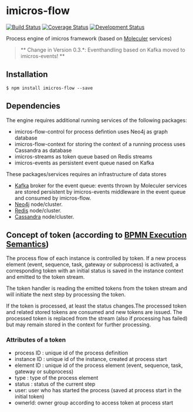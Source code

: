 # imicros-flow
[![Build Status](https://travis-ci.org/al66/imicros-flow.svg?branch=master)](https://travis-ci.org/al66/imicros-flow)
[![Coverage Status](https://coveralls.io/repos/github/al66/imicros-flow/badge.svg?branch=master)](https://coveralls.io/github/al66/imicros-flow?branch=master)
[![Development Status](https://img.shields.io/badge/status-under_development-red)](https://img.shields.io/badge/status-under_development-red)

Process engine of imicros framework (based on [Moleculer](https://github.com/moleculerjs/moleculer) services)

> ** Change in Version 0.3.*: Eventhandling based on Kafka moved to imicros-events! **   

## Installation
```
$ npm install imicros-flow --save
```
## Dependencies
The engine requires additional running services of the following packages: 
- imicros-flow-control for process defintion uses Neo4j as graph database
- imicros-flow-context for storing the context of a running process uses Cassandra as database
- imicros-streams as token queue based on Redis streams
- imicros-events as persistent event queue nased on Kafka 

These packages/services requires an infrastructure of data stores  
- [Kafka](https://kafka.apache.org/) broker for the event queue: events thrown by Moleculer services are stored persistent by imicros-events middleware in the event queue and consumed by imicros-flow.
- [Neo4j](https://neo4j.com/) node/cluster.
- [Redis](https://redis.io/) node/cluster.
- [Cassandra](https://cassandra.apache.org/) node/cluster.

## Concept of token (according to [BPMN Execution Semantics](https://www.omg.org/spec/BPMN/2.0/PDF/))
The process flow of each instance is controlled by token. If a new process element (event, sequence, task, gateway or subprocess) is activated, a corresponding token with an initial status is saved in the instance context and emitted to the token stream. 

The token handler is reading the emitted tokens from the token stream and will initiate the next step by processing the token.

If the token is processed, at least the status changes.The processed token and related stored tokens are consumed and new tokens are issued.
The processed token is replaced from the stream (also if processing has failed) but may remain stored in the context for further processing.

### Attributes of a token
- process ID : unique id of the process definition
- instance ID : unique id of the instance, created at process start
- element ID : unique id of the process element (event, sequence, task, gateway or subprocess)
- type : type of the process element
- status : status of the current step
- user: user who has started the process (saved at process start in the initial token)
- ownerId: owner group according to access token at process start
